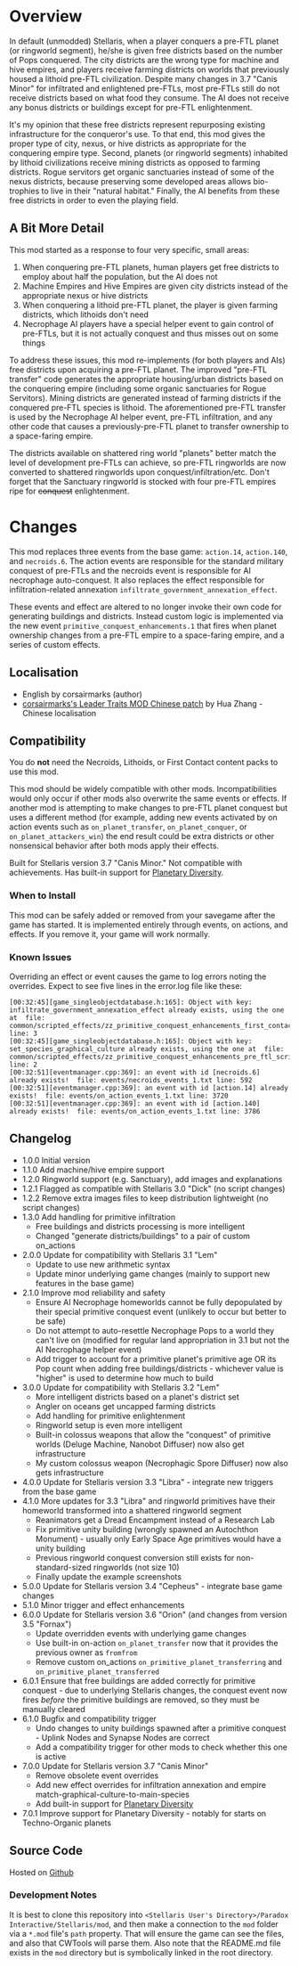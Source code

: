 # Overview

In default (unmodded) Stellaris, when a player conquers a pre-FTL planet (or ringworld segment), he/she is given free districts based on the number of Pops conquered.  The city districts are the wrong type for machine and hive empires, and players receive farming districts on worlds that previously housed a lithoid pre-FTL civilization.  Despite many changes in 3.7 "Canis Minor" for infiltrated and enlightened pre-FTLs, most pre-FTLs still do not receive districts based on what food they consume.  The AI does not receive any bonus districts or buildings except for pre-FTL enlightenment.

It's my opinion that these free districts represent repurposing existing infrastructure for the conqueror's use.  To that end, this mod gives the proper type of city, nexus, or hive districts as appropriate for the conquering empire type.  Second, planets (or ringworld segments) inhabited by lithoid civilizations receive mining districts as opposed to farming districts.  Rogue servitors get organic sanctuaries instead of some of the nexus districts, because preserving some developed areas allows bio-trophies to live in their "natural habitat."  Finally, the AI benefits from these free districts in order to even the playing field.

## A Bit More Detail

This mod started as a response to four very specific, small areas:

1. When conquering pre-FTL planets, human players get free districts to employ about half the population, but the AI does not
2. Machine Empires and Hive Empires are given city districts instead of the appropriate nexus or hive districts
3. When conquering a lithoid pre-FTL planet, the player is given farming districts, which lithoids don't need
4. Necrophage AI players have a special helper event to gain control of pre-FTLs, but it is not actually conquest and thus misses out on some things

To address these issues, this mod re-implements (for both players and AIs) free districts upon acquiring a pre-FTL planet.  The improved "pre-FTL transfer" code generates the appropriate housing/urban districts based on the conquering empire (including some organic sanctuaries for Rogue Servitors).  Mining districts are generated instead of farming districts if the conquered pre-FTL species is lithoid.  The aforementioned pre-FTL transfer is used by the Necrophage AI helper event, pre-FTL infiltration, and any other code that causes a previously-pre-FTL planet to transfer ownership to a space-faring empire.

The districts available on shattered ring world "planets" better match the level of development pre-FTLs can achieve, so pre-FTL ringworlds are now converted to shattered ringworlds upon conquest/infiltration/etc.  Don't forget that the Sanctuary ringworld is stocked with four pre-FTL empires ripe for ~~conquest~~ enlightenment.

# Changes

This mod replaces three events from the base game: `action.14`, `action.140`, and `necroids.6`.  The action events are responsible for the standard military conquest of pre-FTLs and the necroids event is responsible for AI necrophage auto-conquest.  It also replaces the effect responsible for infiltration-related annexation `infiltrate_government_annexation_effect`.

These events and effect are altered to no longer invoke their own code for generating buildings and districts.  Instead custom logic is implemented via the new event `primitive_conquest_enhancements.1` that fires when planet ownership changes from a pre-FTL empire to a space-faring empire, and a series of custom effects.

## Localisation

* English by corsairmarks (author)
* [corsairmarks's Leader Traits MOD Chinese patch](https://steamcommunity.com/sharedfiles/filedetails/?id=2558494770) by Hua Zhang - Chinese localisation

## Compatibility

You do **not** need the Necroids, Lithoids, or First Contact content packs to use this mod.

This mod should be widely compatible with other mods.  Incompatibilities would only occur if other mods also overwrite the same events or effects.  If another mod is attempting to make changes to pre-FTL planet conquest but uses a different method (for example, adding new events activated by on action events such as `on_planet_transfer`, `on_planet_conquer`, or `on_planet_attackers_win`) the end result could be extra districts or other nonsensical behavior after both mods apply their effects.

Built for Stellaris version 3.7 "Canis Minor."  Not compatible with achievements.  Has built-in support for [Planetary Diversity](https://steamcommunity.com/sharedfiles/filedetails/?id=819148835).

### When to Install

This mod can be safely added or removed from your savegame after the game has started.  It is implemented entirely through events, on actions, and effects.  If you remove it, your game will work normally.

### Known Issues

Overriding an effect or event causes the game to log errors noting the overrides.  Expect to see five lines in the error.log file like these:

```
[00:32:45][game_singleobjectdatabase.h:165]: Object with key: infiltrate_government_annexation_effect already exists, using the one at  file: common/scripted_effects/zz_primitive_conquest_enhancements_first_contact_dlc_scripted_effect_overrides.txt line: 3
[00:32:45][game_singleobjectdatabase.h:165]: Object with key: set_species_graphical_culture already exists, using the one at  file: common/scripted_effects/zz_primitive_conquest_enhancements_pre_ftl_scripted_effects.txt line: 2
[00:32:51][eventmanager.cpp:369]: an event with id [necroids.6] already exists!  file: events/necroids_events_1.txt line: 592
[00:32:51][eventmanager.cpp:369]: an event with id [action.14] already exists!  file: events/on_action_events_1.txt line: 3720
[00:32:51][eventmanager.cpp:369]: an event with id [action.140] already exists!  file: events/on_action_events_1.txt line: 3786
```

## Changelog

* 1.0.0 Initial version
* 1.1.0 Add machine/hive empire support
* 1.2.0 Ringworld support (e.g. Sanctuary), add images and explanations
* 1.2.1 Flagged as compatible with Stellaris 3.0 "Dick" (no script changes)
* 1.2.2 Remove extra images files to keep distribution lightweight (no script changes)
* 1.3.0 Add handling for primitive infiltration
    * Free buildings and districts processing is more intelligent
    * Changed "generate districts/buildings" to a pair of custom on_actions
* 2.0.0 Update for compatibility with Stellaris 3.1 "Lem"
    * Update to use new arithmetic syntax
    * Update minor underlying game changes (mainly to support new features in the base game)
* 2.1.0 Improve mod reliability and safety
    * Ensure AI Necrophage homeworlds cannot be fully depopulated by their special primitive conquest event (unlikely to occur but better to be safe)
    * Do not attempt to auto-resettle Necrophage Pops to a world they can't live on (modified for regular land appropriation in 3.1 but not the AI Necrophage helper event)
    * Add trigger to account for a primitive planet's primitive age OR its Pop count when adding free buildings/districts - whichever value is "higher" is used to determine how much to build
* 3.0.0 Update for compatibility with Stellaris 3.2 "Lem"
    * More intelligent districts based on a planet's district set
    * Angler on oceans get uncapped farming districts
    * Add handling for primitive enlightenment
    * Ringworld setup is even more intelligent
    * Built-in colossus weapons that allow the "conquest" of primitive worlds (Deluge Machine, Nanobot Diffuser) now also get infrastructure
    * My custom colossus weapon (Necrophagic Spore Diffuser) now also gets infrastructure
* 4.0.0 Update for Stellaris version 3.3 "Libra" - integrate new triggers from the base game
* 4.1.0 More updates for 3.3 "Libra" and ringworld primitives have their homeworld transformed into a shattered ringworld segment
    * Reanimators get a Dread Encampment instead of a Research Lab
    * Fix primitive unity building (wrongly spawned an Autochthon Monument) - usually only Early Space Age primitives would have a unity building
    * Previous ringworld conquest conversion still exists for non-standard-sized ringworlds (not size 10)
    * Finally update the example screenshots
* 5.0.0 Update for Stellaris version 3.4 "Cepheus" - integrate base game changes
* 5.1.0 Minor trigger and effect enhancements
* 6.0.0 Update for Stellaris version 3.6 "Orion" (and changes from version 3.5 "Fornax")
    * Update overridden events with underlying game changes
    * Use built-in on-action `on_planet_transfer` now that it provides the previous owner as `fromfrom`
    * Remove custom on_actions `on_primitive_planet_transferring` and `on_primitive_planet_transferred`
* 6.0.1 Ensure that free buildings are added correctly for primitive conquest - due to underlying Stellaris changes, the conquest event now fires _before_ the primitive buildings are removed, so they must be manually cleared
* 6.1.0 Bugfix and compatibility trigger
    * Undo changes to unity buildings spawned after a primitive conquest - Uplink Nodes and Synapse Nodes are correct
    * Add a compatibility trigger for other mods to check whether this one is active
* 7.0.0 Update for Stellaris version 3.7 "Canis Minor"
    * Remove obsolete event overrides
    * Add new effect overrides for infiltration annexation and empire match-graphical-culture-to-main-species
    * Add built-in support for [Planetary Diversity](https://steamcommunity.com/sharedfiles/filedetails/?id=819148835)
* 7.0.1 Improve support for Planetary Diversity - notably for starts on Techno-Organic planets

## Source Code

Hosted on [Github](https://github.com/corsairmarks/primitive_conquest_enhancements)

### Development Notes

It is best to clone this repository into `<Stellaris User's Directory>/Paradox Interactive/Stellaris/mod`, and then make a connection to the `mod` folder via a `*.mod` file's `path` property.  That will ensure the game can see the files, and also that CWTools will parse them.  Also note that the README.md file exists in the `mod` directory but is symbolically linked in the root directory.